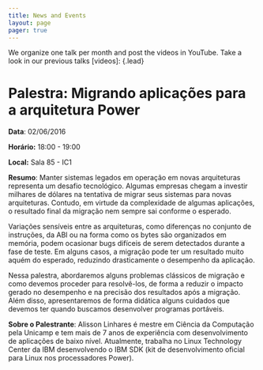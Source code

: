 ```yaml
---
title: News and Events  
layout: page 
pager: true
---
```


We organize one talk per month and post the videos in YouTube. Take a look in our  previous talks [videos]:
{.lead}


# Palestra: Migrando aplicações para a arquitetura Power

**Data**: 02/06/2016

**Horário:** 18:00 - 19:00

**Local:** Sala 85 - IC1

**Resumo**: Manter sistemas legados em operação em novas arquiteturas representa um desafio tecnológico. Algumas empresas chegam a investir milhares de dólares na tentativa de migrar seus sistemas para novas arquiteturas. Contudo, em virtude da complexidade de algumas aplicações, o resultado final da migração nem sempre sai conforme o esperado.

Variações sensíveis entre as arquiteturas, como diferenças no conjunto de instruções, da ABI ou na forma como os bytes são organizados em memória, podem ocasionar bugs difíceis de serem detectados durante a fase de teste. Em alguns casos, a migração pode ter um resultado muito aquém do esperado, reduzindo drasticamente o desempenho da aplicação.

Nessa palestra, abordaremos alguns problemas clássicos de migração e como devemos proceder para resolvê-los, de forma a reduzir o impacto gerado no desempenho e na precisão dos resultados após a migração. Além disso, apresentaremos de forma didática alguns cuidados que devemos ter quando buscamos desenvolver programas portáveis.

**Sobre o Palestrante**: Alisson Linhares é mestre em Ciência da Computação pela Unicamp e tem mais de 7 anos de experiência com desenvolvimento de aplicações de baixo nível. Atualmente, trabalha no Linux Technology Center da IBM desenvolvendo o IBM SDK (kit de desenvolvimento oficial para Linux nos processadores Power).

